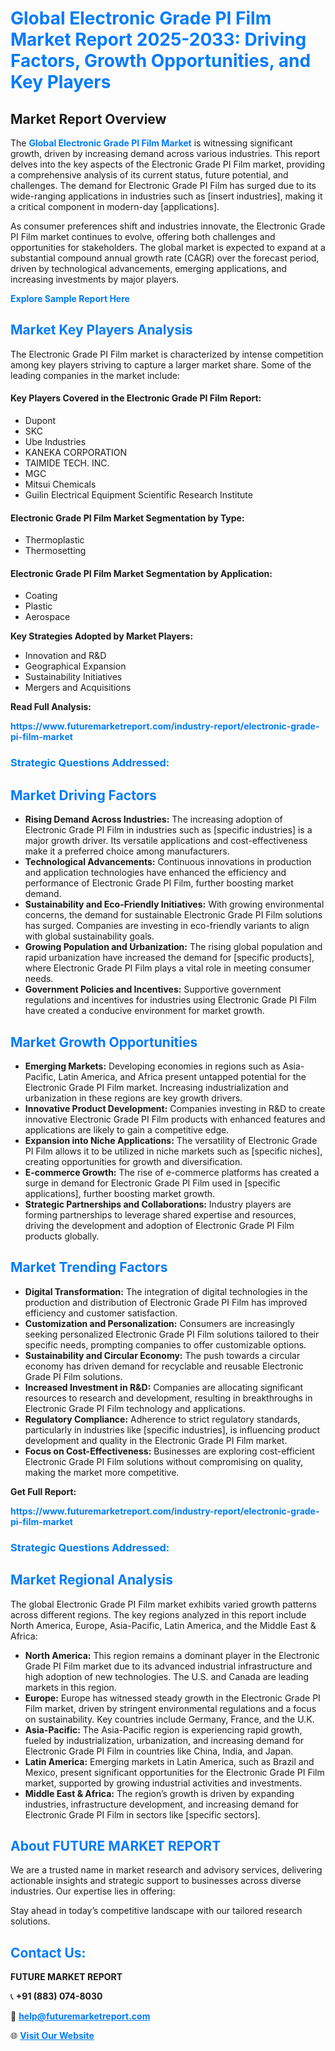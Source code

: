 <h1 style="color: #007BFF;">Global Electronic Grade PI Film Market Report 2025-2033: Driving Factors, Growth Opportunities, and Key Players</h1>

<section id="overview">
<h2>Market Report Overview</h2>
<p>The <a href="https://www.futuremarketreport.com/industry-report/electronic-grade-pi-film-market" style="color: #007BFF; text-decoration: none;"><strong>Global Electronic Grade PI Film Market</strong></a> is witnessing significant growth, driven by increasing demand across various industries. This report delves into the key aspects of the Electronic Grade PI Film market, providing a comprehensive analysis of its current status, future potential, and challenges. The demand for Electronic Grade PI Film has surged due to its wide-ranging applications in industries such as [insert industries], making it a critical component in modern-day [applications].</p>
<p>As consumer preferences shift and industries innovate, the Electronic Grade PI Film market continues to evolve, offering both challenges and opportunities for stakeholders. The global market is expected to expand at a substantial compound annual growth rate (CAGR) over the forecast period, driven by technological advancements, emerging applications, and increasing investments by major players.</p>
</section>

<section id="overview">
<p><a href="https://www.futuremarketreport.com/request-sample/reportId=44284" style="color: #007BFF; text-decoration: none;"><strong>Explore Sample Report Here</strong></a></p>
</section>

<section id="key-players">
<h2 style="color: #007BFF;">Market Key Players Analysis</h2>
<p>The Electronic Grade PI Film market is characterized by intense competition among key players striving to capture a larger market share. Some of the leading companies in the market include:</p>
<h4>Key Players Covered in the Electronic Grade PI Film Report:</h4>
<ul><li>Dupont</li><li>SKC</li><li>Ube Industries</li><li>KANEKA CORPORATION</li><li>TAIMIDE TECH. INC.</li><li>MGC</li><li>Mitsui Chemicals</li><li>Guilin Electrical Equipment Scientific Research Institute</li></ul>
<h4>Electronic Grade PI Film Market Segmentation by Type:</h4>
<ul><li>Thermoplastic</li><li>Thermosetting</li></ul>

<h4>Electronic Grade PI Film Market Segmentation by Application:</h4>
<ul><li>Coating</li><li>Plastic</li><li>Aerospace</li></ul>
<p><strong>Key Strategies Adopted by Market Players:</strong></p>
<ul>
<li>Innovation and R&D</li>
<li>Geographical Expansion</li>
<li>Sustainability Initiatives</li>
<li>Mergers and Acquisitions</li>
</ul>
</section>

<section>
<p><strong>Read Full Analysis: </strong></p><a href="https://www.futuremarketreport.com/industry-report/electronic-grade-pi-film-market" style="color: #007BFF; text-decoration: none;"><strong>https://www.futuremarketreport.com/industry-report/electronic-grade-pi-film-market</strong></a>
<h3 style="color: #007BFF;">Strategic Questions Addressed:</h3>
</section>

<section id="driving-factors">
<h2 style="color: #007BFF;">Market Driving Factors</h2>
<ul>
<li><strong>Rising Demand Across Industries:</strong> The increasing adoption of Electronic Grade PI Film in industries such as [specific industries] is a major growth driver. Its versatile applications and cost-effectiveness make it a preferred choice among manufacturers.</li>
<li><strong>Technological Advancements:</strong> Continuous innovations in production and application technologies have enhanced the efficiency and performance of Electronic Grade PI Film, further boosting market demand.</li>
<li><strong>Sustainability and Eco-Friendly Initiatives:</strong> With growing environmental concerns, the demand for sustainable Electronic Grade PI Film solutions has surged. Companies are investing in eco-friendly variants to align with global sustainability goals.</li>
<li><strong>Growing Population and Urbanization:</strong> The rising global population and rapid urbanization have increased the demand for [specific products], where Electronic Grade PI Film plays a vital role in meeting consumer needs.</li>
<li><strong>Government Policies and Incentives:</strong> Supportive government regulations and incentives for industries using Electronic Grade PI Film have created a conducive environment for market growth.</li>
</ul>
</section>

<section id="growth-opportunities">
<h2 style="color: #007BFF;">Market Growth Opportunities</h2>
<ul>
<li><strong>Emerging Markets:</strong> Developing economies in regions such as Asia-Pacific, Latin America, and Africa present untapped potential for the Electronic Grade PI Film market. Increasing industrialization and urbanization in these regions are key growth drivers.</li>
<li><strong>Innovative Product Development:</strong> Companies investing in R&D to create innovative Electronic Grade PI Film products with enhanced features and applications are likely to gain a competitive edge.</li>
<li><strong>Expansion into Niche Applications:</strong> The versatility of Electronic Grade PI Film allows it to be utilized in niche markets such as [specific niches], creating opportunities for growth and diversification.</li>
<li><strong>E-commerce Growth:</strong> The rise of e-commerce platforms has created a surge in demand for Electronic Grade PI Film used in [specific applications], further boosting market growth.</li>
<li><strong>Strategic Partnerships and Collaborations:</strong> Industry players are forming partnerships to leverage shared expertise and resources, driving the development and adoption of Electronic Grade PI Film products globally.</li>
</ul>
</section>

<section id="trending-factors">
<h2 style="color: #007BFF;">Market Trending Factors</h2>
<ul>
<li><strong>Digital Transformation:</strong> The integration of digital technologies in the production and distribution of Electronic Grade PI Film has improved efficiency and customer satisfaction.</li>
<li><strong>Customization and Personalization:</strong> Consumers are increasingly seeking personalized Electronic Grade PI Film solutions tailored to their specific needs, prompting companies to offer customizable options.</li>
<li><strong>Sustainability and Circular Economy:</strong> The push towards a circular economy has driven demand for recyclable and reusable Electronic Grade PI Film solutions.</li>
<li><strong>Increased Investment in R&D:</strong> Companies are allocating significant resources to research and development, resulting in breakthroughs in Electronic Grade PI Film technology and applications.</li>
<li><strong>Regulatory Compliance:</strong> Adherence to strict regulatory standards, particularly in industries like [specific industries], is influencing product development and quality in the Electronic Grade PI Film market.</li>
<li><strong>Focus on Cost-Effectiveness:</strong> Businesses are exploring cost-efficient Electronic Grade PI Film solutions without compromising on quality, making the market more competitive.</li>
</ul>
</section>

<section>
<p><strong>Get Full Report: </strong></p><a href="https://www.futuremarketreport.com/industry-report/electronic-grade-pi-film-market" style="color: #007BFF; text-decoration: none;"><strong>https://www.futuremarketreport.com/industry-report/electronic-grade-pi-film-market</strong></a>
<h3 style="color: #007BFF;">Strategic Questions Addressed:</h3>
</section>


<section id="regional-analysis">
<h2 style="color: #007BFF;">Market Regional Analysis</h2>
<p>The global Electronic Grade PI Film market exhibits varied growth patterns across different regions. The key regions analyzed in this report include North America, Europe, Asia-Pacific, Latin America, and the Middle East & Africa:</p>
<ul>
<li><strong>North America:</strong> This region remains a dominant player in the Electronic Grade PI Film market due to its advanced industrial infrastructure and high adoption of new technologies. The U.S. and Canada are leading markets in this region.</li>
<li><strong>Europe:</strong> Europe has witnessed steady growth in the Electronic Grade PI Film market, driven by stringent environmental regulations and a focus on sustainability. Key countries include Germany, France, and the U.K.</li>
<li><strong>Asia-Pacific:</strong> The Asia-Pacific region is experiencing rapid growth, fueled by industrialization, urbanization, and increasing demand for Electronic Grade PI Film in countries like China, India, and Japan.</li>
<li><strong>Latin America:</strong> Emerging markets in Latin America, such as Brazil and Mexico, present significant opportunities for the Electronic Grade PI Film market, supported by growing industrial activities and investments.</li>
<li><strong>Middle East & Africa:</strong> The region’s growth is driven by expanding industries, infrastructure development, and increasing demand for Electronic Grade PI Film in sectors like [specific sectors].</li>
</ul>
</section>

<footer>
<h2 style="color: #007BFF;">About FUTURE MARKET REPORT</h2>
<p>We are a trusted name in market research and advisory services, delivering actionable insights and strategic support to businesses across diverse industries. Our expertise lies in offering:</p>

<p>Stay ahead in today’s competitive landscape with our tailored research solutions.</p>

<h2 style="color: #007BFF;">Contact Us:</h2>
<p><strong>FUTURE MARKET REPORT</strong></p>
<p>📞 <strong>+91 (883) 074-8030</strong></p>
<p>📧 <strong><a href="mailto:help@futuremarketreport.com" style="color: #007BFF;">help@futuremarketreport.com</a></strong></p>
<p>🌐 <strong><a href="https://www.futuremarketreport.com/" style="color: #007BFF;">Visit Our Website</a></strong></p>
</footer>